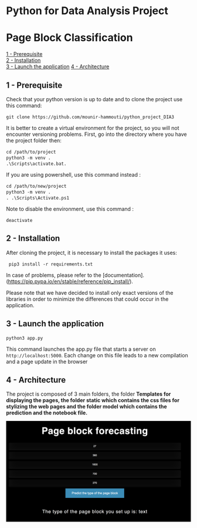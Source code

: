 # Python for Data Analysis Project
# Page Block Classification

[1 - Prerequisite](#prerequisite)  
[2 - Installation](#installation)  
[3 - Launch the application](#start)
[4 - Architecture](#architecture) 


## <a name="prerequisite"></a>1 - Prerequisite

Check that your python version is up to date and to clone the project use this command:

```
git clone https://github.com/mounir-hammouti/python_project_DIA3
```

It is better to create a virtual environment for the project, so you will not encounter versioning problems. First, go into the directory where you have the project folder then:

```
cd /path/to/project
python3 -m venv .
.\Scripts\activate.bat.
```
If you are using powershell, use this command instead :
```
cd /path/to/new/project
python3 -m venv .
. .\Scripts\Activate.ps1
```


Note to disable the environment, use this command :
```
deactivate
```



## <a name="installation"></a>2 - Installation

After cloning the project, it is necessary to install the packages it uses:

```
 pip3 install -r requirements.txt
```

In case of problems, please refer to the [documentation].(https://pip.pypa.io/en/stable/reference/pip_install/).

Please note that we have decided to install only exact versions of the libraries in order to minimize the differences that could occur in the application.



## <a name="start"></a>3 - Launch the application

```
python3 app.py
```

This command launches the app.py file that starts a server on `http://localhost:5000`. Each change on this file leads to a new compilation and a page update in the browser


## <a name="architecture"></a>4 - Architecture

The project is composed of 3 main folders, the folder <b>Templates<b> for displaying the pages, the folder <b>static</b> which contains the css files for stylizing the web pages and the folder <b>model</b> which contains the prediction and the notebook file. 

![logo](https://github.com/mounir-hammouti/python_project_DIA3/blob/main/images/predictPage.png)